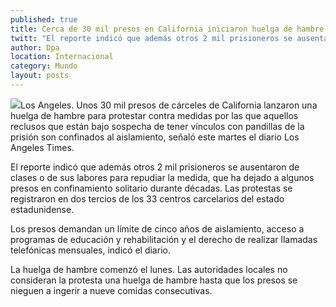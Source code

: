```yaml
---
published: true
title: Cerca de 30 mil presos en California iniciaron huelga de hambre
twitt: "El reporte indicó que además otros 2 mil prisioneros se ausentaron de clases o de sus labores para repudiar la medida, que ha dejado a algunos presos en confinamiento solitario durante décadas."
author: Dpa
location: Internacional
category: Mundo
layout: posts
---
```


![](http://i.imgur.com/Gbflo1Zm.jpg)Los Angeles. Unos 30 mil presos de cárceles de California lanzaron una huelga de hambre para protestar contra medidas por las que aquellos reclusos que están bajo sospecha de tener vínculos con pandillas de la prisión son confinados al aislamiento, señaló este martes el diario Los Angeles Times.

El reporte indicó que además otros 2 mil prisioneros se ausentaron de clases o de sus labores para repudiar la medida, que ha dejado a algunos presos en confinamiento solitario durante décadas. Las protestas se registraron en dos tercios de los 33 centros carcelarios del estado estadunidense.

Los presos demandan un límite de cinco años de aislamiento, acceso a programas de educación y rehabilitación y el derecho de realizar llamadas telefónicas mensuales, indicó el diario.

La huelga de hambre comenzó el lunes. Las autoridades locales no consideran la protesta una huelga de hambre hasta que los presos se nieguen a ingerir a nueve comidas consecutivas.
